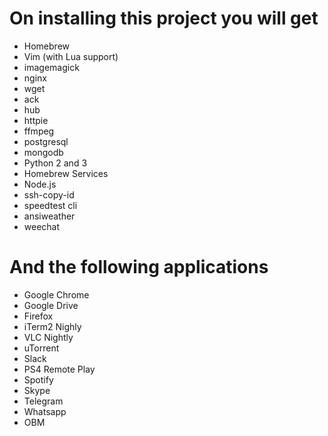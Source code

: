 # On installing this project you will get

- Homebrew
- Vim (with Lua support)
- imagemagick
- nginx
- wget
- ack
- hub
- httpie
- ffmpeg
- postgresql
- mongodb
- Python 2 and 3
- Homebrew Services
- Node.js
- ssh-copy-id
- speedtest cli
- ansiweather
- weechat


# And the following applications

- Google Chrome
- Google Drive
- Firefox
- iTerm2 Nighly
- VLC Nightly
- uTorrent
- Slack
- PS4 Remote Play
- Spotify
- Skype
- Telegram
- Whatsapp
- OBM
